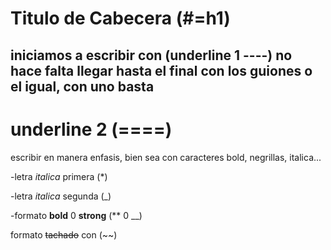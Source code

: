 # Titulo de Cabecera (#=h1)

iniciamos a escribir con (underline 1 ----) no hace falta llegar hasta el final con los guiones o el igual, con uno basta 
-
underline 2 (====)
=
escribir en manera enfasis, bien sea con caracteres bold, negrillas, italica...

-letra *italica* primera (*)

-letra _italica_ segunda (_)

-formato **bold** 0 __strong__ (** 0 __) 

formato ~~tachado~~ con (~~) 

